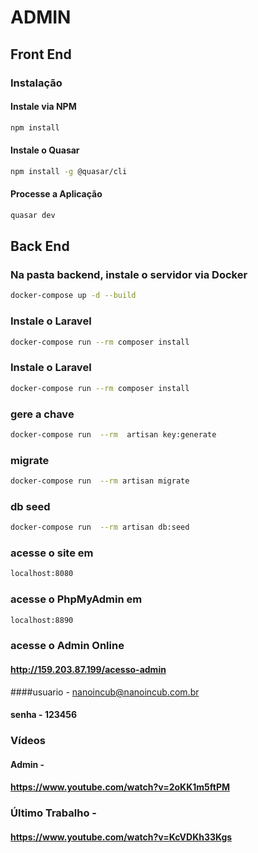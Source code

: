 #  ADMIN 

## Front End
### Instalação

#### Instale via NPM
```bash
npm install
```

#### Instale o Quasar
```bash
npm install -g @quasar/cli
```
#### Processe a Aplicação
```bash
quasar dev
```

## Back End
### Na pasta backend, instale o servidor via Docker
```bash
docker-compose up -d --build
```
### Instale o Laravel
```bash
docker-compose run --rm composer install
```
### Instale o Laravel
```bash
docker-compose run --rm composer install
```
### gere a chave
```bash
docker-compose run  --rm  artisan key:generate
```
### migrate 
```bash
docker-compose run  --rm artisan migrate
```
### db seed
```bash
docker-compose run  --rm artisan db:seed
```
### acesse o site em 
```bash
localhost:8080
```
### acesse o PhpMyAdmin em 
```bash
localhost:8890
```

### acesse o Admin Online
#### http://159.203.87.199/acesso-admin
####usuario - nanoincub@nanoincub.com.br
#### senha - 123456

### Vídeos
#### Admin -
#### https://www.youtube.com/watch?v=2oKK1m5ftPM
### Último Trabalho -
#### https://www.youtube.com/watch?v=KcVDKh33Kgs



